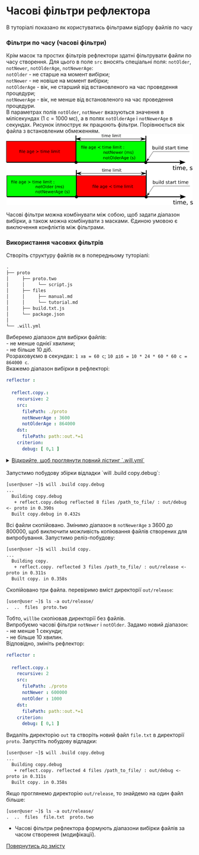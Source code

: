 # Часові фільтри рефлектора  

В туторіалі показано як користуватись фільтрами відбору файлів по часу

### <a name="time-filters"></a> Фільтри по часу (часові фільтри)  
Крім масок та простих фільтрів рефлектори здатні фільтрувати файли по часу створення. Для цього в поле `src` вносять спеціальні поля: `notOlder`, `notNewer`, `notOlderAge`, `notNewerAge`:  
`notOlder` - не старше на момент вибірки;  
`notNewer` - не новіше на момент вибірки;  
`notOlderAge` - вік, не старший від встановленого на час проведення процедури;  
`notNewerAge` - вік, не менше від встановленого на час проведення процедури.  
В параметрах полів `notOlder`, `notNewer` вказуються значення в мілісекундах (1 с = 1000 мс), а в полях `notOlderAge` і `notNewerAge` в секундах. Рисунок іллюструє як працюють фільтри. Порівнюється вік файла з встановленим обмеженням.  
![time.filter](./Images/time.filter.png)  

Часові фільтри можна комбінувати між собою, щоб задати діапазон вибірки, а також можна комбінувати з масками. Єдиною умовою є виключення конфліктів між фільтрами.  

### <a name="time-filters-using"></a> Використання часових фільтрів  
Створіть структуру файлів як в попередньому туторіалі:  

```
.
├── proto
│     ├── proto.two
│     │     └── script.js
│     ├── files
│     │     ├── manual.md
│     │     └── tutorial.md
│     ├── build.txt.js 
│     └── package.json   
│
└── .will.yml       

```

Виберемо діапазон для вибірки файлів:  
\- не менше однієї хвилини;  
\- не більше 10 діб.  
Розраховуємо в секундах: `1 хв = 60 с`; `10 діб = 10 * 24 * 60 * 60 с = 864000 с`.  
Вкажемо діапазон вибірки в рефлекторі:  

```yaml
reflector :

  reflect.copy.:
    recursive: 2
    src:
      filePath: ./proto
      notNewerAge : 3600
      notOlderAge : 864000
    dst:
      filePath: path::out.*=1
    criterion:
      debug: [ 0,1 ]

```

<details>
  <summary><u>Відкрийте, щоб проглянути повний лістинг `.will.yml`</u></summary>

```yaml

about :
  name : maskFilter
  description : "To use reflector filter"
  version : 0.0.1

path :

  in : '.'
  out : 'out'
  proto : './proto'
  out.debug : 
    path : './out/debug'
    criterion :
      debug : 1
  out.release : 
    path : './out/release'
    criterion :
      debug : 0

reflector :

  reflect.copy.:
    recursive: 2
    src:
      filePath: ./proto
      notNewerAge : 3600
      notOlderAge : 864000
    dst:
      filePath: path::out.*=1
    criterion:
      debug: [ 0,1 ]

step :

  reflect.copy :
    inherit : predefined.reflect
    reflector : reflect.*
    criterion :
       debug : [ 0,1 ]

build :

  copy :
    criterion : 
      default : 1
      debug : [ 0,1 ]
    steps :
      - reflect.*

```

</details>

</br>
Запустимо побудову збірки відладки `will .build copy.debug`:  

```
[user@user ~]$ will .build copy.debug
...
  Building copy.debug
   + reflect.copy.debug reflected 8 files /path_to_file/ : out/debug <- proto in 0.390s
  Built copy.debug in 0.432s

```

Всі файли скопійовано. Змінимо діапазон в `notNewerAge` з 3600 до 800000, щоб виключити можливість копіювання файлів створених для випробування. Запустимо реліз-побудову:  

```
[user@user ~]$ will .build copy.
...
  Building copy.
   + reflect.copy. reflected 3 files /path_to_file/ : out/release <- proto in 0.311s
  Built copy. in 0.358s

```

Скопійовано три файла. перевіримо вміст директорії `out/release`:  

```
[user@user ~]$ ls -a out/release/
.  ..  files  proto.two

``` 

Тобто, `willbe` скопіював директорії без файлів.  
Випробуємо часові фільтри `notNewer` i `notOlder`. Задамо новий діапазон:  
\- не менше 1 секунди;  
\- не більше 10 хвилин.  
Відповідно, змініть рефлектор:  

```yaml
reflector :

  reflect.copy.:
    recursive: 2
    src:
      filePath: ./proto
      notNewer : 600000
      notOlder : 1000
    dst:
      filePath: path::out.*=1
    criterion:
      debug: [ 0,1 ]

```

Видаліть директорію `out` та створіть новий файл `file.txt` в директорії `proto`. Запустіть побудову відладки:  

```
[user@user ~]$ will .build copy.debug
...
  Building copy.debug
   + reflect.copy. reflected 4 files /path_to_file/ : out/debug <- proto in 0.311s
  Built copy. in 0.358s

```

Якщо проглянемо директорію `out/release`, то знайдемо на один файл більше:  

```
[user@user ~]$ ls -a out/release/
.  ..  files  file.txt  proto.two

``` 

- Часові фільтри рефлектора формують діапазони вибірки файлів за часом створення (модифікації).  

[Повернутись до змісту](../README.md#tutorials)
